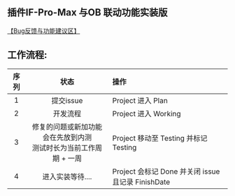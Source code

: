 ## 插件IF-Pro-Max 与OB 联动功能实装版
[【Bug反馈与功能建议区】](https://github.com/Darkluna999/IFPM-OB-Pub/issues/new/choose)
## 工作流程:
|序列|状态|操作|
|:--:|:--:|:--|
|1| 提交issue|Project 进入 Plan|
|2| 开发流程|Project 进入 Working|
|3| 修复的问题或新加功能会在先放到内测</br>测试时长为当前工作周期 + 一周|Project 移动至 Testing 并标记 Testing|
|4| 进入实装等待....|Project 会标记 Done 并关闭 issue 且记录 FinishDate|
